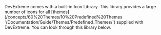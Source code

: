 <article>
DevExtreme comes with a built-in Icon Library. This library provides a large number of icons for all [themes](/concepts/60%20Themes/10%20Predefined%20Themes '/Documentation/Guide/Themes/Predefined_Themes/') supplied with DevExtreme. You can look through this library below.
<div class="simulator-desktop-container" data-view="/Content/Applications/18_1/Icons/markup.html, /Content/Applications/18_1/Icons/script.js, /Content/Applications/18_1/Icons/styles.css"></div>
</article>